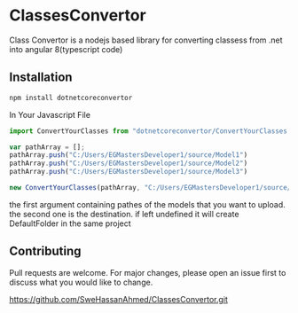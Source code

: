 # ClassesConvertor

Class Convertor is a nodejs based library for converting classess from .net into angular 8(typescript code)

## Installation
```bash
npm install dotnetcoreconvertor
```

In Your Javascript File 
```javascript
import ConvertYourClasses from "dotnetcoreconvertor/ConvertYourClasses.js";

var pathArray = [];
pathArray.push("C:/Users/EGMastersDeveloper1/source/Model1")
pathArray.push("C:/Users/EGMastersDeveloper1/source/Model2")
pathArray.push("C:/Users/EGMastersDeveloper1/source/Model3")

new ConvertYourClasses(pathArray, "C:/Users/EGMastersDeveloper1/source/UnitedModels");
```

the first argument containing pathes of the models that you want to upload.
the second one is the destination. if left undefined it will create DefaultFolder in the same project

## Contributing
Pull requests are welcome. For major changes, please open an issue first to discuss what you would like to change.

https://github.com/SweHassanAhmed/ClassesConvertor.git

